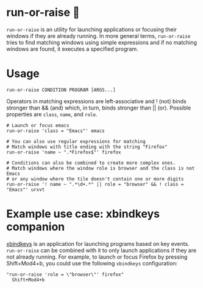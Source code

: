 # run-or-raise :frog:

`run-or-raise` is an utility for launching applications or focusing their
windows if they are already running. In more general terms, `run-or-raise` tries
to find matching windows using simple expressions and if no matching windows are
found, it executes a specified program.

# Usage

	run-or-raise CONDITION PROGRAM [ARGS...]

Operators in matching expressions are left-associative and ! (not) binds
stronger than && (and) which, in turn, binds stronger than || (or). Possible
properties are `class`, `name`, and `role`.

	# Launch or focus emacs
	run-or-raise 'class = "Emacs"' emacs

	# You can also use regular expressions for matching
	# Match windows with title ending with the string "Firefox"
	run-or-raise 'name ~ ".*Firefox$"' firefox
	
	# Conditions can also be combined to create more complex ones.
	# Match windows where the window role is browser and the class is not Emacs
	# or any window where the tile doesn't contain one or more digits
	run-or-raise '! name ~ ".*\d+.*" || role = "browser" && ! class = "Emacs"' urxvt

# Example use case: xbindkeys companion

[xbindkeys](http://www.nongnu.org/xbindkeys/) is an application for launching
programs based on key events. `run-or-raise` can be combined with it to only
launch applications if they are not already running. For example, to launch or
focus Firefox by pressing Shift+Mod4+b, you could use the following `xbindkeys`
configuration:

	"run-or-raise 'role = \"browser\"' firefox"
	  Shift+Mod4+b
